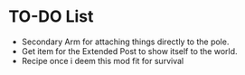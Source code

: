 # TO-DO List
- Secondary Arm for attaching things directly to the pole.
- Get item for the Extended Post to show itself to the world.
- Recipe once i deem this mod fit for survival
